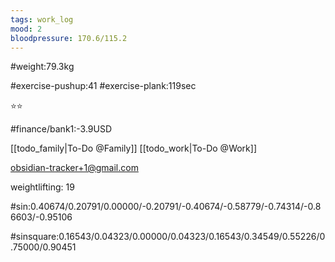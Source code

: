 ```yaml
---
tags: work_log
mood: 2
bloodpressure: 170.6/115.2
---
```


#weight:79.3kg

#exercise-pushup:41
#exercise-plank:119sec


⭐⭐

#finance/bank1:-3.9USD

[[todo_family|To-Do @Family]]
[[todo_work|To-Do @Work]]

obsidian-tracker+1@gmail.com

weightlifting: 19

#sin:0.40674/0.20791/0.00000/-0.20791/-0.40674/-0.58779/-0.74314/-0.86603/-0.95106

#sinsquare:0.16543/0.04323/0.00000/0.04323/0.16543/0.34549/0.55226/0.75000/0.90451

